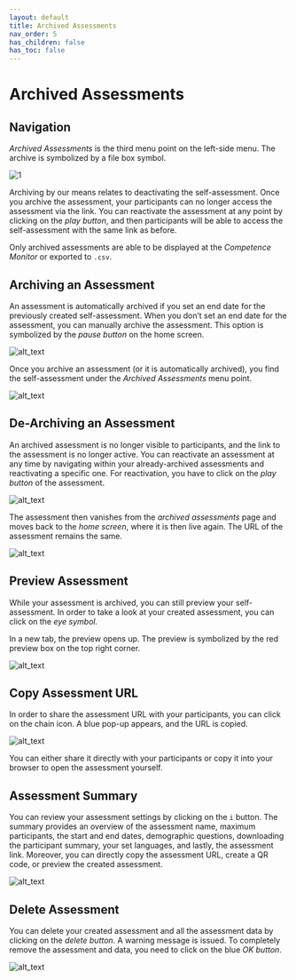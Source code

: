 ```yaml
---
layout: default
title: Archived Assessments
nav_order: 5
has_children: false
has_toc: false
---
```


# Archived Assessments

## Navigation

_Archived Assessments_ is the third menu point on the left-side menu. The archive is symbolized by a file box symbol.

![1](https://drive.google.com/uc?id=1L5B6wYjskY2UAL3NMtDZpU2Jfbxl3UYw)

Archiving by our means relates to deactivating the self-assessment. Once you archive the assessment, your participants can no longer access the assessment via the link. You can reactivate the assessment at any point by clicking on the _play button_, and then participants will be able to access the self-assessment with the same link as before.

Only archived assessments are able to be displayed at the _Competence Monitor_ or exported to `.csv`.

## Archiving an Assessment

An assessment is automatically archived if you set an end date for the previously created self-assessment. When you don’t set an end date for the assessment, you can manually archive the assessment. This option is symbolized by the _pause button_ on the home screen.

![alt_text](https://drive.google.com/uc?id=1BwVL9Vkla2UDylvMnO9V1u7CXRqbN_3w)

Once you archive an assessment (or it is automatically archived), you find the self-assessment under the _Archived Assessments_ menu point.

![alt_text](https://drive.google.com/uc?id=1NYN3vIo3pGtvDp3e72N-a86uRkk8th0E)

## De-Archiving an Assessment

An archived assessment is no longer visible to participants, and the link to the assessment is no longer active. You can reactivate an assessment at any time by navigating within your already-archived assessments and reactivating a specific one. For reactivation, you have to click on the _play button_ of the assessment.

![alt_text](https://drive.google.com/uc?id=1NYN3vIo3pGtvDp3e72N-a86uRkk8th0E)

The assessment then vanishes from the _archived assessments_ page and moves back to the _home screen_, where it is then live again. The URL of the assessment remains the same.

![alt_text](https://drive.google.com/uc?id=1BwVL9Vkla2UDylvMnO9V1u7CXRqbN_3w)

## Preview Assessment

While your assessment is archived, you can still preview your self-assessment. In order to take a look at your created assessment, you can click on the _eye symbol._

In a new tab, the preview opens up. The preview is symbolized by the red preview box on the top right corner.

![alt_text](https://drive.google.com/uc?id=16Z5VgWojhmXj3aDCPRlXy_5fq_3QUEx7)

## Copy Assessment URL

In order to share the assessment URL with your participants, you can click on the chain icon. A blue pop-up appears, and the URL is copied.

![alt_text](https://drive.google.com/uc?id=1Ejz8Y8-OfKa6gxHJgSlAGlgAZUS3vqLF)

You can either share it directly with your participants or copy it into your browser to open the assessment yourself.

## Assessment Summary

You can review your assessment settings by clicking on the `i` button. The summary provides an overview of the assessment name, maximum participants, the start and end dates, demographic questions, downloading the participant summary, your set languages, and lastly, the assessment link. Moreover, you can directly copy the assessment URL, create a QR code, or preview the created assessment.

![alt_text](https://drive.google.com/uc?id=1-TrDJ62M-FsuIsQAo2_NoiftKfD0uKHb)

## Delete Assessment

You can delete your created assessment and all the assessment data by clicking on the _delete button_. A warning message is issued. To completely remove the assessment and data, you need to click on the blue _OK button_.

![alt_text](https://drive.google.com/uc?id=19QZ9ROr-gqqudzHPzTy0Yy5kY7-bs1R6)
